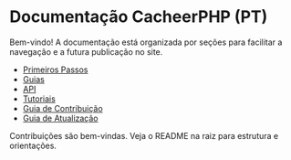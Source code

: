 # Documentação CacheerPHP (PT)

Bem-vindo! A documentação está organizada por seções para facilitar a navegação e a futura publicação no site.

- [Primeiros Passos](./primeiros-passos/index.md)
- [Guias](./guias/configuracao.md)
- [API](./api/index.md)
- [Tutoriais](./tutoriais/index.md)
- [Guia de Contribuição](./contribuicao/index.md)
- [Guia de Atualização](./atualizacao/index.md)
<!-- - [Monitor](./monitor/index.md) -->

Contribuições são bem-vindas. Veja o README na raiz para estrutura e orientações.
